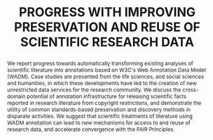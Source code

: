 ---
abstract: 'We report progress towards automatically transforming existing analyses
  of scientific literature into annotations based on W3C''s Web Annotation Data Model
  (WADM). Case studies are presented from the life sciences, and social sciences and
  humanities, in which these developments have led to the creation of new unrestricted
  data services for the research community. We discuss the cross- domain potential
  of annotation infrastructure for releasing scientific facts reported in research
  literature from copyright restrictions, and demonstrate the utility of common standards-based
  preservation and discovery methods in disparate activities. We suggest that scientific
  treatments of literature using WADM annotation can lead to new mechanisms for access
  to and reuse of research data, and accelerate convergence with the FAIR Principles.

  '
creators:
- Ruch, Patrick
- Cornwell, Peter
- Agosti, Donat
- Herren, Madeleine
- Gonzalez Lopez, Jose Benito
- Benichou, Laurence
date: null
document_url: https://services.phaidra.univie.ac.at/api/object/o:1424947/download
grand_parent: iPRES
institutions:
- Institute for European Global History, Basel
- Swiss Instiutute of Bioinformatics
- Plazi
- Museum of Natural History, Paris
- Data Futures
- CERN
keywords:
- research data preservation
- scientific literature
- copyright
- biodiversity
- taxonomy
- infectious disease
- global history
landing_page_url: https://phaidra.univie.ac.at/o:1424947
language: eng
layout: publication
license: CC BY 4.0 International
notes_url: null
parent: iPRES 2021
presentation_url: null
publication_type: paper
size: 2425249
source_name: iPRES
title: PROGRESS WITH IMPROVING PRESERVATION AND REUSE OF SCIENTIFIC RESEARCH DATA
year: 2021
---